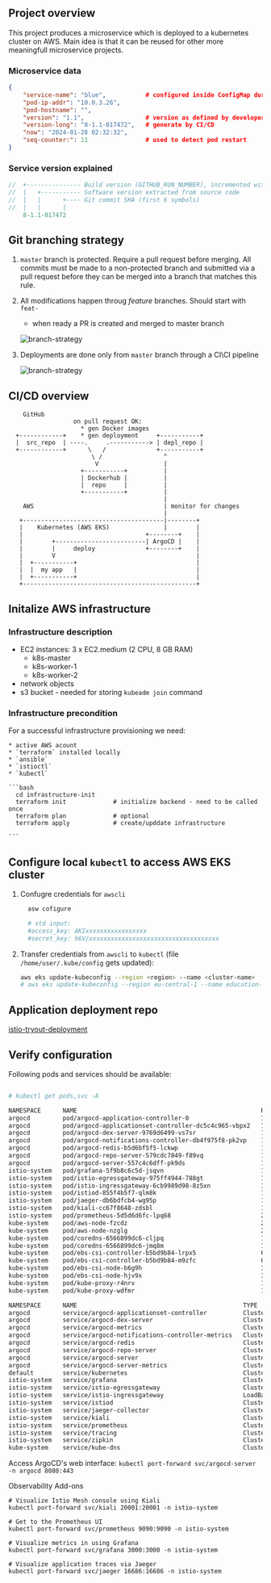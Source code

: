 ## Project overview

This project produces a microservice which is deployed to a kubernetes cluster on AWS. Main idea is that it can be reused for other
more meaningfull microservice projects.

### Microservice data

```json
{
    "service-name": "blue",           # configured inside ConfigMap during deployment
    "pod-ip-addr": "10.0.3.26",
    "pod-hostname": "",
    "version": "1.1",                 # version as defined by developer
    "version-long": "8-1.1-017472",   # generate by CI/CD
    "now": "2024-01-28 02:32:32",
    "seq-counter:": 11                # used to detect pod restart
}
```

### Service version explained

```cpp
//  +--------------- Build version (GITHUB_RUN_NUMBER), incremented with each workflow execution
//  |   +----------- Software version extracted from source code
//  |   |      +---- Git commit SHA (first 6 symbols)
//  |   |      |
    8-1.1-017472
```

## Git branching strategy

1. `master` branch is protected. Require a pull request before merging. All commits must be made to a non-protected branch and submitted via a pull request before they can be merged into a branch that matches this rule.
2. All modifications happen throug _feature_ branches. Should start with `feat-`
   * when ready a PR is created and merged to master branch

   ![branch-strategy](doc/feature-branches.png)
3. Deployments are done only from `master` branch through a CI\CI pipeline

   ![branch-strategy](doc/branch-strategy.png)

## CI/CD overview

```text
    GitHub
                  on pull request OK:
                    * gen Docker images
  +------------+    * gen deployment     +-----------+
  |  src_repo  | ----.     .-----------> | depl_repo |
  +------------+      \   /              +-----------+
                       \ /                 ^
                        V                  |
                    +-----------+          |
                    | Dockerhub |          |
                    |  repo     |          |
                    +-----------+          |
                                           |
    AWS                                    | monitor for changes
                                           |
   +---------------------------------------|--------+
   |    Kubernetes (AWS EKS)               |        |
   |                                  +--------+    |
   |        +-------------------------| ArgoCD |    |
   |        |     deploy              +--------+    |
   |        V                                       |
   |  +-----------+                                 |
   |  |  my app   |                                 |
   |  +-----------+                                 |
   +------------------------------------------------+

```


## Initalize AWS infrastructure

### Infrastructure description

* EC2 instances: 3 x EC2.medium (2 CPU, 8 GB RAM)
  * k8s-master
  * k8s-worker-1
  * k8s-worker-2
* network objects
* s3 bucket - needed for storing `kubeadm join` command

### Infrastructure precondition

For a successful infrastructure provisioning we need:

    * active AWS acount
    * `terraform` installed locally
    * `ansible`
    * `istioctl`
    * `kubectl`

    ```bash
      cd infrastructure-init
      terraform init             # initialize backend - need to be called once
      terraform plan             # optional
      terraform apply            # create/upddate infrastructure

    ```

## Configure local `kubectl` to access AWS EKS cluster

1. Confugre credentials for `awscli`

    ```bash
      asw cofigure

      # std input:
      #access_key: AKIxxxxxxxxxxxxxxxxx
      #secret_key: h6V/xxxxxxxxxxxxxxxxxxxxxxxxxxxxxxxxxxxx

    ```

2. Transfer credentials from `awscli` to `kubectl` (file `/home/user/.kube/config` gets updated):

    ```bash
    aws eks update-kubeconfig --region <region> --name <cluster-name>
    # aws eks update-kubeconfig --region eu-central-1 --name education-eks-iCgeDNNU
    ```

## Application deployment repo

[istio-tryout-deployment](https://github.com/yulian-matev/istio-tryout-deployment)



## Verify configuration

Following pods and services should be available:

```bash

# kubectl get pods,svc -A

NAMESPACE      NAME                                                   READY   STATUS    RESTARTS   AGE
argocd         pod/argocd-application-controller-0                    1/1     Running   0          16m
argocd         pod/argocd-applicationset-controller-dc5c4c965-vbpx2   1/1     Running   0          16m
argocd         pod/argocd-dex-server-9769d6499-vs7sr                  1/1     Running   0          16m
argocd         pod/argocd-notifications-controller-db4f975f8-pk2vp    1/1     Running   0          16m
argocd         pod/argocd-redis-b5d6bf5f5-lckwp                       1/1     Running   0          16m
argocd         pod/argocd-repo-server-579cdc7849-f89vq                1/1     Running   0          16m
argocd         pod/argocd-server-557c4c6dff-pk9ds                     1/1     Running   0          16m
istio-system   pod/grafana-5f9b8c6c5d-jsqvn                           1/1     Running   0          10m
istio-system   pod/istio-egressgateway-975ff4944-788gt                1/1     Running   0          10m
istio-system   pod/istio-ingressgateway-6cb9989d98-8z5xn              1/1     Running   0          10m
istio-system   pod/istiod-855f4b5f7-qlm8k                             1/1     Running   0          11m
istio-system   pod/jaeger-db6bdfcb4-wg95p                             1/1     Running   0          10m
istio-system   pod/kiali-cc67f8648-zdsbl                              1/1     Running   0          10m
istio-system   pod/prometheus-5d5d6d6fc-lpq68                         2/2     Running   0          10m
kube-system    pod/aws-node-fzcdz                                     2/2     Running   0          65m
kube-system    pod/aws-node-nzglg                                     2/2     Running   0          64m
kube-system    pod/coredns-6566899dc6-cljpq                           1/1     Running   0          67m
kube-system    pod/coredns-6566899dc6-jmq8m                           1/1     Running   0          67m
kube-system    pod/ebs-csi-controller-b5bd9b84-lrpx5                  6/6     Running   0          66m
kube-system    pod/ebs-csi-controller-b5bd9b84-m9zfc                  6/6     Running   0          66m
kube-system    pod/ebs-csi-node-b6g9h                                 3/3     Running   0          64m
kube-system    pod/ebs-csi-node-hjv9x                                 3/3     Running   0          65m
kube-system    pod/kube-proxy-r4nrv                                   1/1     Running   0          64m
kube-system    pod/kube-proxy-wdfmr                                   1/1     Running   0          65m

NAMESPACE      NAME                                              TYPE           CLUSTER-IP       EXTERNAL-IP                                                                  PORT(S)                                                                      AGE
argocd         service/argocd-applicationset-controller          ClusterIP      172.20.177.249   <none>                                                                       7000/TCP,8080/TCP                                                            17m
argocd         service/argocd-dex-server                         ClusterIP      172.20.32.122    <none>                                                                       5556/TCP,5557/TCP,5558/TCP                                                   17m
argocd         service/argocd-metrics                            ClusterIP      172.20.102.159   <none>                                                                       8082/TCP                                                                     16m
argocd         service/argocd-notifications-controller-metrics   ClusterIP      172.20.15.187    <none>                                                                       9001/TCP                                                                     16m
argocd         service/argocd-redis                              ClusterIP      172.20.83.243    <none>                                                                       6379/TCP                                                                     16m
argocd         service/argocd-repo-server                        ClusterIP      172.20.90.144    <none>                                                                       8081/TCP,8084/TCP                                                            16m
argocd         service/argocd-server                             ClusterIP      172.20.71.51     <none>                                                                       80/TCP,443/TCP                                                               16m
argocd         service/argocd-server-metrics                     ClusterIP      172.20.92.101    <none>                                                                       8083/TCP                                                                     16m
default        service/kubernetes                                ClusterIP      172.20.0.1       <none>                                                                       443/TCP                                                                      70m
istio-system   service/grafana                                   ClusterIP      172.20.165.132   <none>                                                                       3000/TCP                                                                     10m
istio-system   service/istio-egressgateway                       ClusterIP      172.20.73.171    <none>                                                                       80/TCP,443/TCP                                                               10m
istio-system   service/istio-ingressgateway                      LoadBalancer   172.20.145.17    ab0b424a5489d4dd48c77b34a83362e8-1038563620.eu-central-1.elb.amazonaws.com   15021:31259/TCP,80:32018/TCP,443:30892/TCP,31400:31639/TCP,15443:30040/TCP   10m
istio-system   service/istiod                                    ClusterIP      172.20.197.5     <none>                                                                       15010/TCP,15012/TCP,443/TCP,15014/TCP                                        11m
istio-system   service/jaeger-collector                          ClusterIP      172.20.128.90    <none>                                                                       14268/TCP,14250/TCP,9411/TCP,4317/TCP,4318/TCP                               10m
istio-system   service/kiali                                     ClusterIP      172.20.248.154   <none>                                                                       20001/TCP,9090/TCP                                                           10m
istio-system   service/prometheus                                ClusterIP      172.20.187.35    <none>                                                                       9090/TCP                                                                     10m
istio-system   service/tracing                                   ClusterIP      172.20.129.75    <none>                                                                       80/TCP,16685/TCP                                                             10m
istio-system   service/zipkin                                    ClusterIP      172.20.105.80    <none>                                                                       9411/TCP                                                                     10m
kube-system    service/kube-dns                                  ClusterIP      172.20.0.10      <none>                                                                       53/UDP,53/TCP                                                                67m
```


Access ArgoCD's web interface: `kubectl port-forward svc/argocd-server -n argocd 8080:443`




Observability Add-ons
```
# Visualize Istio Mesh console using Kiali
kubectl port-forward svc/kiali 20001:20001 -n istio-system

# Get to the Prometheus UI
kubectl port-forward svc/prometheus 9090:9090 -n istio-system

# Visualize metrics in using Grafana
kubectl port-forward svc/grafana 3000:3000 -n istio-system

# Visualize application traces via Jaeger
kubectl port-forward svc/jaeger 16686:16686 -n istio-system
```

